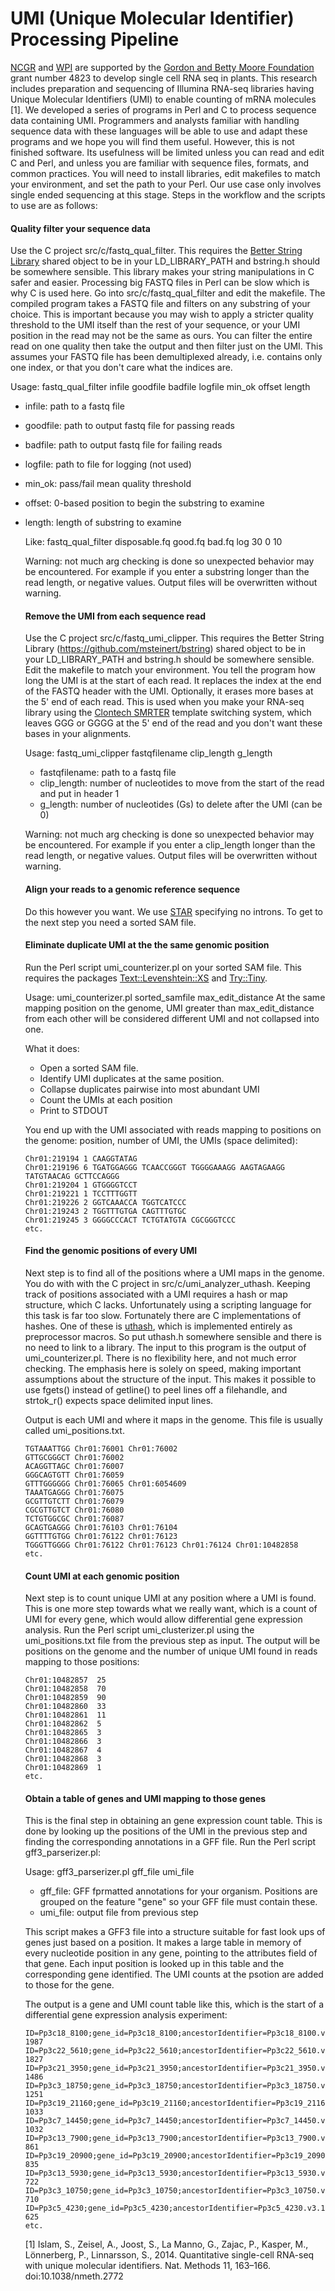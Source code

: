 # UMI (Unique Molecular Identifier) Processing Pipeline

[NCGR] and [WPI] are supported by the [Gordon and Betty Moore Foundation][moore] grant number 4823 to develop single cell RNA seq in plants. This research includes preparation and sequencing of Illumina RNA-seq libraries having Unique Molecular Identifiers (UMI) to enable counting of mRNA molecules [1]. We developed a series of programs in Perl and C to process sequence data containing UMI. Programmers and analysts familiar with handling sequence data with these languages will be able to use and adapt these programs and we hope you will find them useful. However, this is not finished software. Its usefulness will be limited unless you can read and edit C and Perl, and unless you are familiar with sequence files, formats, and common practices. You will need to install libraries, edit makefiles to match your environment, and set the path to your Perl. Our use case only involves single ended sequencing at this stage. Steps in the workflow and the scripts to use are as follows:

#### Quality filter your sequence data
Use the C project src/c/fastq\_qual\_filter. This requires the [Better String Library](https://github.com/msteinert/bstring) shared object to be in your LD\_LIBRARY\_PATH and bstring.h should be somewhere sensible. This library makes your string manipulations in C safer and easier. Processing big FASTQ files in Perl can be slow which is why C is used here. Go into src/c/fastq\_qual\_filter and edit the makefile. The compiled program takes a FASTQ file and filters on any substring of your choice. This is important because you may wish to apply a stricter quality threshold to the UMI itself than the rest of your sequence, or your UMI position in the read may not be the same as ours. You can filter the entire read on one quality then take the output and then filter just on the UMI. This assumes your FASTQ file has been demultiplexed already, i.e. contains only one index, or that you don't care what the indices are.

Usage: fastq\_qual\_filter infile goodfile badfile logfile min\_ok offset length

* infile: path to a fastq file
* goodfile: path to output fastq file for passing reads
* badfile: path to output fastq file for failing reads
* logfile: path to file for logging (not used)
* min_ok: pass/fail mean quality threshold
* offset: 0-based position to begin the substring to examine
* length: length of substring to examine
   
   Like:
   fastq\_qual\_filter disposable.fq good.fq bad.fq log 30 0 10

   Warning: not much arg checking is done so unexpected behavior may be encountered. For example if you enter a substring longer than the read length, or negative values. Output files will be overwritten without warning.

   #### Remove the UMI from each sequence read
   Use the C project src/c/fastq\_umi\_clipper. This requires the Better String Library (https://github.com/msteinert/bstring) shared object to be in your LD\_LIBRARY\_PATH and bstring.h should be somewhere sensible. Edit the makefile to match your environment. You tell the program how long the UMI is at the start of each read. It replaces the index at the end of the FASTQ header with the UMI. Optionally, it erases more bases at the 5' end of each read. This is used when you make your RNA-seq library using the [Clontech SMRTER](http://www.clontech.com/US/Products/cDNA_Synthesis_and_Library_Construction/cDNA_Synthesis_Kits/SMARTer_Kits#) template switching system, which leaves GGG or GGGG at the 5' end of the read and you don't want these bases  in your alignments. 

   Usage: fastq\_umi\_clipper fastqfilename clip\_length g\_length

   * fastqfilename: path to a fastq file
   * clip\_length: number of nucleotides to move from the start of the read and put in header 1
   * g\_length: number of nucleotides (Gs) to delete after the UMI (can be 0)

   Warning: not much arg checking is done so unexpected behavior may be encountered. For example if you enter a clip\_length longer than the read length, or negative values. Output files will be overwritten without warning. 

   #### Align your reads to a genomic reference sequence
   Do this however you want. We use [STAR](https://github.com/alexdobin/STAR) specifying no introns. To get to the next step you need a sorted SAM file.

   #### Eliminate duplicate UMI at the the same genomic position
   Run the Perl script umi\_counterizer.pl on your sorted SAM file. This requires the packages [Text::Levenshtein::XS](http://search.cpan.org/~ugexe/Text-Levenshtein-XS-0.503/lib/Text/Levenshtein/XS.pm) and [Try::Tiny](http://search.cpan.org/~ether/Try-Tiny-0.28/lib/Try/Tiny.pm). 

   Usage: umi\_counterizer.pl sorted\_samfile max\_edit\_distance
   At the same mapping position on the genome, UMI greater than max\_edit\_distance from each other will be considered different UMI and not collapsed into one.

   What it does:
   * Open a sorted SAM file. 
   * Identify UMI duplicates at the same position. 
   * Collapse duplicates pairwise into most abundant UMI
   * Count the UMIs at each position
   * Print to STDOUT

   You end up with the UMI associated with reads mapping to positions on the genome: position, number of UMI, the UMIs (space delimited):
   ```
   Chr01:219194 1 CAAGGTATAG
   Chr01:219196 6 TGATGGAGGG TCAACCGGGT TGGGGAAAGG AAGTAGAAGG TATGTAACAG GCTTCCAGGG
   Chr01:219204 1 GTGGGGTCCT
   Chr01:219221 1 TCCTTTGGTT
   Chr01:219226 2 GGTCAAACCA TGGTCATCCC
   Chr01:219243 2 TGGTTTGTGA CAGTTTGTGC
   Chr01:219245 3 GGGGCCCACT TCTGTATGTA CGCGGGTCCC
   etc.
   ```
   #### Find the genomic positions of every UMI
   Next step is to find all of the positions where a UMI maps in the genome. You do with with the C project in src/c/umi\_analyzer\_uthash. Keeping track of positions associated with a UMI requires a hash or map structure, which C lacks. Unfortunately using a scripting language for this task is far too slow. Fortunately there are C implementations of hashes. One of these is [uthash](http://troydhanson.github.io/uthash/userguide.html), which is implemented entirely as preprocessor macros. So put uthash.h somewhere sensible and there is no need to link to a library. The input to this program is the output of umi\_counterizer.pl. There is no flexibility here, and not much error checking. The emphasis here is solely on speed, making important assumptions about the structure of the input. This makes it possible to use fgets() instead of getline() to peel lines off a filehandle, and strtok\_r() expects space delimited input lines. 

   Output is each UMI and where it maps in the genome. This file is usually called umi_positions.txt.
   ```
   TGTAAATTGG Chr01:76001 Chr01:76002 
   GTTGCGGGCT Chr01:76002 
   ACAGGTTAGC Chr01:76007 
   GGGCAGTGTT Chr01:76059 
   GTTTGGGGGG Chr01:76065 Chr01:6054609 
   TAAATGAGGG Chr01:76075 
   GCGTTGTCTT Chr01:76079 
   CGCGTTGTCT Chr01:76080 
   TCTGTGGCGC Chr01:76087 
   GCAGTGAGGG Chr01:76103 Chr01:76104 
   GGTTTTGTGG Chr01:76122 Chr01:76123 
   TGGGTTGGGG Chr01:76122 Chr01:76123 Chr01:76124 Chr01:10482858 
   etc.
   ```
   #### Count UMI at each genomic position
   Next step is to count unique UMI at any position where a UMI is found. This is one more step towards what we really want, which is a count of UMI for every gene, which would allow differential gene expression analysis. Run the Perl script umi\_clusterizer.pl using the umi\_positions.txt file from the previous step as input. The output will be positions on the genome and the number of unique UMI found in reads mapping to those positions:

   ```
   Chr01:10482857  25
   Chr01:10482858  70
   Chr01:10482859  90
   Chr01:10482860  33
   Chr01:10482861  11
   Chr01:10482862  5
   Chr01:10482865  3
   Chr01:10482866  3
   Chr01:10482867  4
   Chr01:10482868  3
   Chr01:10482869  1
   etc.
   ```

   #### Obtain a table of genes and UMI mapping to those genes
   This is the final step in obtaining an gene expression count table. This is done by looking up the positions of the UMI in the previous step and finding the corresponding annotations in a GFF file.
   Run the Perl script gff3\_parserizer.pl:

   Usage: gff3\_parserizer.pl gff\_file umi\_file

   * gff\_file: GFF fprmatted annotations for your organism. Positions are grouped on the feature "gene" so your GFF file must contain these.
   * umi\_file: output file from previous step

   This script makes a GFF3 file into a structure suitable for fast look ups of genes just based on a position. It makes a large table in memory of every nucleotide position in any gene, pointing to the attributes field of that gene. Each input position is looked up in this table and the corresponding gene identified. The UMI counts at the psotion are added to those for the gene. 

   The output is a gene and UMI count table like this, which is the start of a differential gene expression analysis experiment:
   ```
   ID=Pp3c18_8100;gene_id=Pp3c18_8100;ancestorIdentifier=Pp3c18_8100.v3.1   1987
   ID=Pp3c22_5610;gene_id=Pp3c22_5610;ancestorIdentifier=Pp3c22_5610.v3.1   1827
   ID=Pp3c21_3950;gene_id=Pp3c21_3950;ancestorIdentifier=Pp3c21_3950.v3.1   1486
   ID=Pp3c3_18750;gene_id=Pp3c3_18750;ancestorIdentifier=Pp3c3_18750.v3.1   1251
   ID=Pp3c19_21160;gene_id=Pp3c19_21160;ancestorIdentifier=Pp3c19_21160.v3.1   1033
   ID=Pp3c7_14450;gene_id=Pp3c7_14450;ancestorIdentifier=Pp3c7_14450.v3.1   1032
   ID=Pp3c13_7900;gene_id=Pp3c13_7900;ancestorIdentifier=Pp3c13_7900.v3.1   861
   ID=Pp3c19_20900;gene_id=Pp3c19_20900;ancestorIdentifier=Pp3c19_20900.v3.1   835
   ID=Pp3c13_5930;gene_id=Pp3c13_5930;ancestorIdentifier=Pp3c13_5930.v3.1   722
   ID=Pp3c3_10750;gene_id=Pp3c3_10750;ancestorIdentifier=Pp3c3_10750.v3.1   710
   ID=Pp3c5_4230;gene_id=Pp3c5_4230;ancestorIdentifier=Pp3c5_4230.v3.1   625
   etc.
   ```

   [1] Islam, S., Zeisel, A., Joost, S., La Manno, G., Zajac, P., Kasper, M., Lönnerberg, P., Linnarsson, S., 2014. Quantitative single-cell RNA-seq with unique molecular identifiers. Nat. Methods 11, 163–166. doi:10.1038/nmeth.2772

   [ncgr]: <http://www.ncgr.org>
   [moore]: <http://www.moore.org>
   [wpi]: <https://www.wpi.edu>
